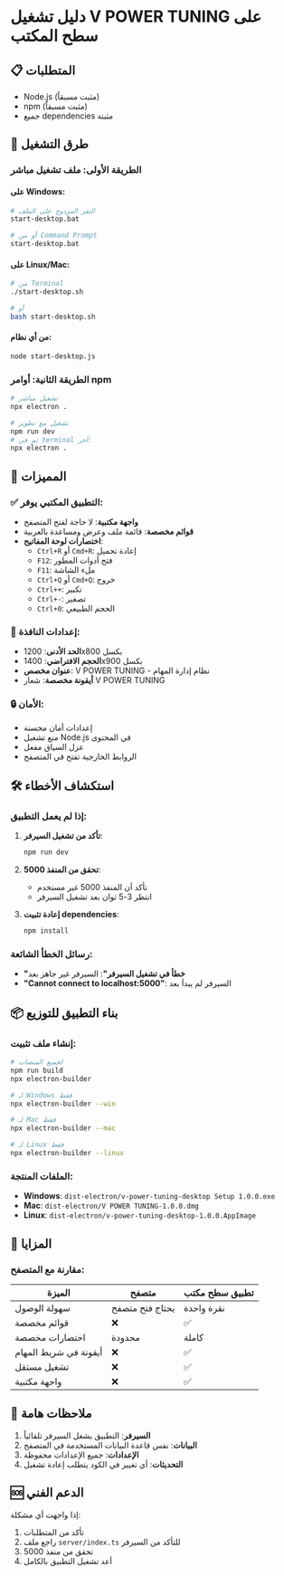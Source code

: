 # دليل تشغيل V POWER TUNING على سطح المكتب

## 📋 المتطلبات
- Node.js (مثبت مسبقاً)
- npm (مثبت مسبقاً)
- جميع dependencies مثبتة

## 🚀 طرق التشغيل

### الطريقة الأولى: ملف تشغيل مباشر

#### على Windows:
```bash
# النقر المزدوج على الملف
start-desktop.bat

# أو من Command Prompt
start-desktop.bat
```

#### على Linux/Mac:
```bash
# من Terminal
./start-desktop.sh

# أو
bash start-desktop.sh
```

#### من أي نظام:
```bash
node start-desktop.js
```

### الطريقة الثانية: أوامر npm

```bash
# تشغيل مباشر
npx electron .

# تشغيل مع تطوير
npm run dev
# ثم في terminal آخر:
npx electron .
```

## 🎯 المميزات

### ✅ التطبيق المكتبي يوفر:
- **واجهة مكتبية**: لا حاجة لفتح المتصفح
- **قوائم مخصصة**: قائمة ملف وعرض ومساعدة بالعربية
- **اختصارات لوحة المفاتيح**:
  - `Ctrl+R` أو `Cmd+R`: إعادة تحميل
  - `F12`: فتح أدوات المطور
  - `F11`: ملء الشاشة
  - `Ctrl+Q` أو `Cmd+Q`: خروج
  - `Ctrl++`: تكبير
  - `Ctrl+-`: تصغير
  - `Ctrl+0`: الحجم الطبيعي

### 🔧 إعدادات النافذة:
- **الحد الأدنى**: 1200x800 بكسل
- **الحجم الافتراضي**: 1400x900 بكسل
- **عنوان مخصص**: V POWER TUNING - نظام إدارة المهام
- **أيقونة مخصصة**: شعار V POWER TUNING

### 🔒 الأمان:
- إعدادات أمان محسنة
- منع تشغيل Node.js في المحتوى
- عزل السياق مفعل
- الروابط الخارجية تفتح في المتصفح

## 🛠️ استكشاف الأخطاء

### إذا لم يعمل التطبيق:
1. **تأكد من تشغيل السيرفر**:
   ```bash
   npm run dev
   ```

2. **تحقق من المنفذ 5000**:
   - تأكد أن المنفذ 5000 غير مستخدم
   - انتظر 3-5 ثوان بعد تشغيل السيرفر

3. **إعادة تثبيت dependencies**:
   ```bash
   npm install
   ```

### رسائل الخطأ الشائعة:
- **"خطأ في تشغيل السيرفر"**: السيرفر غير جاهز بعد
- **"Cannot connect to localhost:5000"**: السيرفر لم يبدأ بعد

## 📦 بناء التطبيق للتوزيع

### إنشاء ملف تثبيت:
```bash
# لجميع المنصات
npm run build
npx electron-builder

# لـ Windows فقط
npx electron-builder --win

# لـ Mac فقط  
npx electron-builder --mac

# لـ Linux فقط
npx electron-builder --linux
```

### الملفات المنتجة:
- **Windows**: `dist-electron/v-power-tuning-desktop Setup 1.0.0.exe`
- **Mac**: `dist-electron/V POWER TUNING-1.0.0.dmg`
- **Linux**: `dist-electron/v-power-tuning-desktop-1.0.0.AppImage`

## 🎉 المزايا

### مقارنة مع المتصفح:
| الميزة | متصفح | تطبيق سطح مكتب |
|--------|--------|-----------------|
| سهولة الوصول | يحتاج فتح متصفح | نقرة واحدة |
| قوائم مخصصة | ❌ | ✅ |
| اختصارات مخصصة | محدودة | كاملة |
| أيقونة في شريط المهام | ❌ | ✅ |
| تشغيل مستقل | ❌ | ✅ |
| واجهة مكتبية | ❌ | ✅ |

## 📱 ملاحظات هامة

1. **السيرفر**: التطبيق يشغل السيرفر تلقائياً
2. **البيانات**: نفس قاعدة البيانات المستخدمة في المتصفح
3. **الإعدادات**: جميع الإعدادات محفوظة
4. **التحديثات**: أي تغيير في الكود يتطلب إعادة تشغيل

## 🆘 الدعم الفني

إذا واجهت أي مشكلة:
1. تأكد من المتطلبات
2. راجع ملف `server/index.ts` للتأكد من السيرفر
3. تحقق من منفذ 5000
4. أعد تشغيل التطبيق بالكامل
